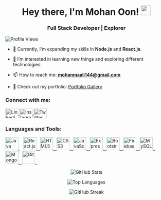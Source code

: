 <h1 align="center">Hey there, I'm Mohan Oon! <img src="https://media.giphy.com/media/WUlplcMpOCEmTGBtBW/giphy.gif" width="30"></h1>
<h3 align="center">Full Stack Developer | Explorer </h3>

<p align="left"> <img src="https://komarev.com/ghpvc/?username=mohanoon&label=Profile%20views&color=0e75b6&style=flat" alt="Profile Views" /> </p>

- 🤝 Currently, I'm expanding my skills in **Node.js** and **React.js**.

- 👀 I’m interested in learning new things and exploring different technologies.

- 📫 How to reach me: **mohanmaali144@gmail.com**

- 🔗 Check out my portfolio: [Portfolio Gallery](https://portfoliogallary.onrender.com)

<h3 align="left">Connect with me:</h3>
<p align="left">
  <a href="www.linkedin.com/in/mohan-oon-b8130b234" target="blank">
    <img align="center" src="https://raw.githubusercontent.com/rahuldkjain/github-profile-readme-generator/master/src/images/icons/Social/linked-in-alt.svg" alt="LinkedIn" height="30" width="40" />
  </a>
  <a href="https://instagram.com/____mohan__maali____" target="blank"><img align="center" src="https://raw.githubusercontent.com/rahuldkjain/github-profile-readme-generator/master/src/images/icons/Social/instagram.svg" alt="Instagram" height="30" width="40" />
  </a>
  <a href="https://twitter.com/Mohan_oon" target="blank"><img align="center" src="https://raw.githubusercontent.com/rahuldkjain/github-profile-readme-generator/master/src/images/icons/Social/twitter.svg" alt="Twitter" height="30" width="40" />
  </a>
</p>

<h3 align="left">Languages and Tools:</h3>
<p align="left">
  <a href="https://www.geeksforgeeks.org/java" target="_blank"> <img src="https://www.svgrepo.com/show/184143/java.svg" alt="Java" width="40" height="40"/>  </a>
  &nbsp;&nbsp; 
 
  <a href="https://reactjs.org/" target="_blank">
  <img src="https://img.icons8.com/color/48/000000/react-native.png" alt="React.js" width="40" height="40"/>&nbsp;&nbsp;
</a>

<a href="https://www.w3.org/html/" target="_blank">
  <img src="https://img.icons8.com/color/48/000000/html-5.png" alt="HTML5" width="40" height="40"/>&nbsp;&nbsp;
</a>

<a href="https://www.w3schools.com/css/" target="_blank">
  <img src="https://img.icons8.com/color/48/000000/css3.png" alt="CSS3" width="40" height="40"/>&nbsp;&nbsp;
</a>

<a href="https://www.javascript.com/" target="_blank">
  <img src="https://img.icons8.com/color/48/000000/javascript.png" alt="JavaScript" width="40" height="40"/>&nbsp;&nbsp;
</a>

<a href="https://expressjs.com/" target="_blank">
  <img src="https://img.icons8.com/color/48/000000/express.png" alt="Express.js" width="40" height="40"/>&nbsp;&nbsp;
</a>

<a href="https://getbootstrap.com/" target="_blank">
  <img src="https://img.icons8.com/color/48/000000/bootstrap.png" alt="Bootstrap" width="40" height="40"/>&nbsp;&nbsp;
</a>

<a href="https://firebase.google.com/" target="_blank">
  <img src="https://img.icons8.com/color/48/000000/firebase.png" alt="Firebase" width="40" height="40"/>&nbsp;&nbsp;
</a>

<a href="https://www.mysql.com/" target="_blank">
  <img src="https://img.icons8.com/color/48/000000/mysql-logo.png" alt="MySQL" width="40" height="40"/>&nbsp;&nbsp;
</a>

<a href="https://www.mongodb.com/" target="_blank">
  <img src="https://img.icons8.com/color/48/000000/mongodb.png" alt="MongoDB" width="40" height="40"/>&nbsp;&nbsp;
</a>

<a href="https://git-scm.com/" target="_blank">
  <img src="https://img.icons8.com/color/48/000000/git.png" alt="Git" width="40" height="40"/>&nbsp;&nbsp;
</a>

</p>

<p align="center"><img src="https://github-readme-stats.vercel.app/api?username=Mohanmaali144&show_icons=true&theme=algolia" alt="GitHub Stats"></p>

<p align="center"><img src="https://github-readme-stats.vercel.app/api/top-langs/?username=Mohanmaali144&layout=compact&theme=algolia" alt="Top Languages"></p>

<p align="center"><img src="https://github-readme-streak-stats.herokuapp.com/?user=Mohanmaali144&theme=algolia" alt="GitHub Streak"></p>
